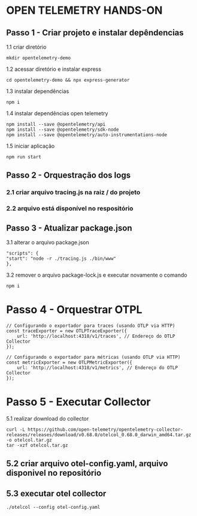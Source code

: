 # OPEN TELEMETRY HANDS-ON

## Passo 1 - Criar projeto e instalar depêndencias

1.1 criar diretório
```
mkdir opentelemetry-demo
```

1.2 acessar diretório e instalar express
```
cd opentelemetry-demo && npx express-generator
```

1.3 instalar dependências
```
npm i
```

1.4 instalar dependências open telemetry
```
npm install --save @opentelemetry/api
npm install --save @opentelemetry/sdk-node
npm install --save @opentelemetry/auto-instrumentations-node
```

1.5 iniciar aplicação
```
npm run start
```

## Passo 2 - Orquestração dos logs
### 2.1 criar arquivo tracing.js na raiz / do projeto
### 2.2 arquivo está disponível no respositório

## Passo 3 - Atualizar package.json
3.1 alterar o arquivo package.json
```
"scripts": {
"start": "node -r ./tracing.js ./bin/www"
},
```

3.2 remover o arquivo package-lock.js e executar novamente o comando 
```
npm i
```

# Passo 4 - Orquestrar OTPL
```
// Configurando o exportador para traces (usando OTLP via HTTP)
const traceExporter = new OTLPTraceExporter({
    url: 'http://localhost:4318/v1/traces', // Endereço do OTLP Collector
});

// Configurando o exportador para métricas (usando OTLP via HTTP)
const metricExporter = new OTLPMetricExporter({
    url: 'http://localhost:4318/v1/metrics', // Endereço do OTLP Collector
});
```

# Passo 5 - Executar Collector
5.1 realizar download do collector
```
curl -L https://github.com/open-telemetry/opentelemetry-collector-releases/releases/download/v0.68.0/otelcol_0.68.0_darwin_amd64.tar.gz -o otelcol.tar.gz
tar -xzf otelcol.tar.gz
```

## 5.2 criar arquivo otel-config.yaml, arquivo disponivel no repositório

## 5.3 executar otel collector
```
./otelcol --config otel-config.yaml
```



















